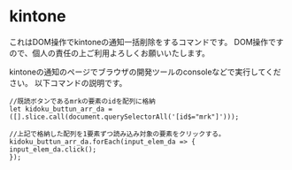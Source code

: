 # kintone

これはDOM操作でkintoneの通知一括削除をするコマンドです。
DOM操作ですので、個人の責任の上ご利用よろしくお願いいたします。

kintoneの通知のページでブラウザの開発ツールのconsoleなどで実行してください。
以下コマンドの説明です。

```
//既読ボタンであるmrkの要素のidを配列に格納
let kidoku_buttun_arr_da = ([].slice.call(document.querySelectorAll('[id$="mrk"]')));

//上記で格納した配列を1要素ずつ読み込み対象の要素をクリックする。
kidoku_buttun_arr_da.forEach(input_elem_da => {
input_elem_da.click();
});
```
 
